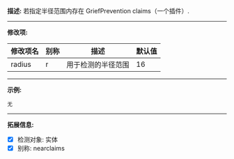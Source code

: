 **描述:** 若指定半径范围内存在 GriefPrevention claims（一个插件）.

---

**修改项:**

| 修改项名  | 别称           | 描述                      | 默认值 |
| --------- | -------------- | ------------------------- | ----- |
| radius | r | 用于检测的半径范围 | 16 |

---

**示例:**

```
无
```

---

**拓展信息:**

- [x] 检测对象: 实体
- [x] 别称: nearclaims